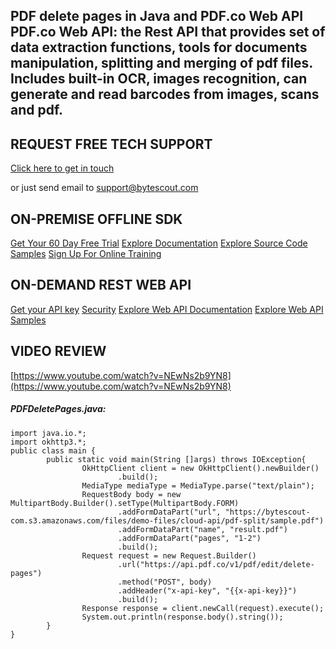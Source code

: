 ## PDF delete pages in Java and PDF.co Web API PDF.co Web API: the Rest API that provides set of data extraction functions, tools for documents manipulation, splitting and merging of pdf files. Includes built-in OCR, images recognition, can generate and read barcodes from images, scans and pdf.

## REQUEST FREE TECH SUPPORT

[Click here to get in touch](https://bytescout.zendesk.com/hc/en-us/requests/new?subject=PDF.co%20Web%20API%20Question)

or just send email to [support@bytescout.com](mailto:support@bytescout.com?subject=PDF.co%20Web%20API%20Question) 

## ON-PREMISE OFFLINE SDK 

[Get Your 60 Day Free Trial](https://bytescout.com/download/web-installer?utm_source=github-readme)
[Explore Documentation](https://bytescout.com/documentation/index.html?utm_source=github-readme)
[Explore Source Code Samples](https://github.com/bytescout/ByteScout-SDK-SourceCode/)
[Sign Up For Online Training](https://academy.bytescout.com/)


## ON-DEMAND REST WEB API

[Get your API key](https://app.pdf.co/signup?utm_source=github-readme)
[Security](https://pdf.co/security)
[Explore Web API Documentation](https://apidocs.pdf.co?utm_source=github-readme)
[Explore Web API Samples](https://github.com/bytescout/ByteScout-SDK-SourceCode/tree/master/PDF.co%20Web%20API)

## VIDEO REVIEW

[https://www.youtube.com/watch?v=NEwNs2b9YN8](https://www.youtube.com/watch?v=NEwNs2b9YN8)




<!-- code block begin -->

##### **PDFDeletePages.java:**
    
```
import java.io.*;
import okhttp3.*;
public class main {
		public static void main(String []args) throws IOException{
				OkHttpClient client = new OkHttpClient().newBuilder()
						.build();
				MediaType mediaType = MediaType.parse("text/plain");
				RequestBody body = new MultipartBody.Builder().setType(MultipartBody.FORM)
						.addFormDataPart("url", "https://bytescout-com.s3.amazonaws.com/files/demo-files/cloud-api/pdf-split/sample.pdf")
						.addFormDataPart("name", "result.pdf")
						.addFormDataPart("pages", "1-2")
						.build();
				Request request = new Request.Builder()
						.url("https://api.pdf.co/v1/pdf/edit/delete-pages")
						.method("POST", body)
						.addHeader("x-api-key", "{{x-api-key}}")
						.build();
				Response response = client.newCall(request).execute();
				System.out.println(response.body().string());
		}
}

```

<!-- code block end -->